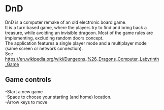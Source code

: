 # DnD
DnD is a computer remake of an old electronic board game.  
It is a turn based game, where the players try to find and bring back a treasure, while avoiding an invisible dragoon. Most of the game rules are implementing, excluding random doors concept.  
The application features a single player mode and a multiplayer mode (same screen or network connection).  
See https://en.wikipedia.org/wiki/Dungeons_%26_Dragons_Computer_Labyrinth_Game  

## Game controls
-Start a new game  
-Space to choose your starting (and home) location.  
-Arrow keys to move  


